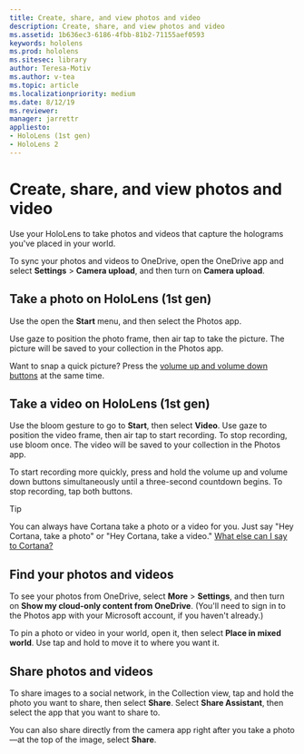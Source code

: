```yaml
---
title: Create, share, and view photos and video
description: Create, share, and view photos and video
ms.assetid: 1b636ec3-6186-4fbb-81b2-71155aef0593
keywords: hololens
ms.prod: hololens
ms.sitesec: library
author: Teresa-Motiv
ms.author: v-tea
ms.topic: article
ms.localizationpriority: medium
ms.date: 8/12/19
ms.reviewer: 
manager: jarrettr
appliesto:
- HoloLens (1st gen)
- HoloLens 2
---
```


# Create, share, and view photos and video

Use your HoloLens to take photos and videos that capture the holograms you've placed in your world.

To sync your photos and videos to OneDrive, open the OneDrive app and select **Settings** > **Camera upload**, and then turn on **Camera upload**.

## Take a photo on HoloLens (1st gen)

Use the open the **Start** menu, and then select the Photos app.

Use gaze to position the photo frame, then air tap to take the picture. The picture will be saved to your collection in the Photos app.</p>

Want to snap a quick picture? Press the [volume up and volume down buttons](hololens1-hardware.md#hololens-components) at the same time.

## Take a video on HoloLens (1st gen)

Use the bloom gesture to go to **Start**, then select **Video**. Use gaze to position the video frame, then air tap to start recording. To stop recording, use bloom once. The video will be saved to your collection in the Photos app.

To start recording more quickly, press and hold the volume up and volume down buttons simultaneously until a three-second countdown begins. To stop recording, tap both buttons.

> [!TIP]
> You can always have Cortana take a photo or a video for you. Just say "Hey Cortana, take a photo" or "Hey Cortana, take a video." [What else can I say to Cortana?](hololens-cortana.md)

## Find your photos and videos

To see your photos from OneDrive, select **More** > **Settings**, and then turn on **Show my cloud-only content from OneDrive**. (You'll need to sign in to the Photos app with your Microsoft account, if you haven't already.)

To pin a photo or video in your world, open it, then select **Place in mixed world**. Use tap and hold to move it to where you want it.

## Share photos and videos

To share images to a social network, in the Collection view, tap and hold the photo you want to share, then select **Share**. Select **Share Assistant**, then select the app that you want to share to.

You can also share directly from the camera app right after you take a photo&mdash;at the top of the image, select **Share**.
